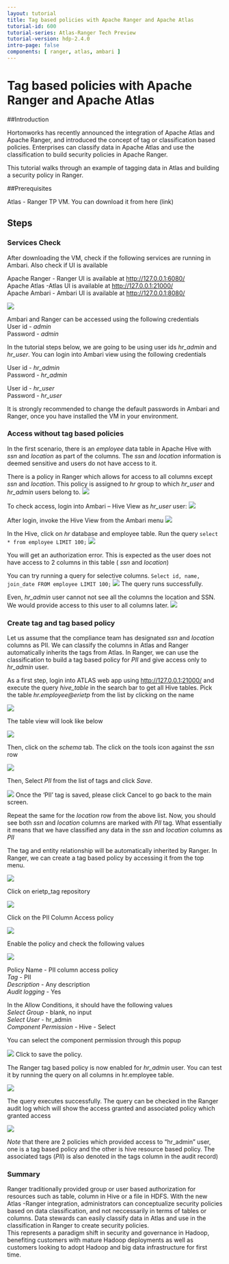 ```yaml
---
layout: tutorial
title: Tag based policies with Apache Ranger and Apache Atlas
tutorial-id: 600
tutorial-series: Atlas-Ranger Tech Preview
tutorial-version: hdp-2.4.0
intro-page: false
components: [ ranger, atlas, ambari ]
---
```


# Tag based policies with Apache Ranger and Apache Atlas

##Introduction

Hortonworks has recently announced the integration of Apache Atlas and Apache Ranger, and introduced the concept of tag or classification based policies. Enterprises can classify data in Apache Atlas and use the classification to build security policies in Apache Ranger.

This tutorial walks through an example of tagging data in Atlas and building a security policy in Ranger. 

##Prerequisites

Atlas - Ranger TP VM. You can download it from here (link)


## Steps

### Services Check
After downloading the VM, check if the following services are running in Ambari. Also check if UI is available

Apache Ranger - Ranger UI is available at http://127.0.0.1:6080/  
Apache Atlas -Atlas UI is available at http://127.0.0.1:21000/  
Apache Ambari - Ambari UI is available at http://127.0.0.1:8080/  

![](/assets/tag-based-policies-with-atlas-and-ranger/1-AmbariUI.png)

Ambari and Ranger can be accessed using the following credentials  
User id - *admin*  
Password - *admin*

In the tutorial steps below, we are going to be using user ids *hr_admin* and *hr_user*. You can login into Ambari view using the following credentials  

User id - *hr_admin*  
Password - *hr_admin*  

User id - *hr_user*  
Password - *hr_user*  

It is strongly recommended to change the default passwords in Ambari and Ranger, once you have installed the VM in your environment. 

### Access without tag based policies

In the first scenario, there is an *employee* data table in Apache Hive with *ssn* and *location* as part of the columns. The *ssn* and *location* information is deemed sensitive and users do not have access to it. 

There is a policy in Ranger which allows for access to all columns except *ssn* and *location*. This policy is assigned to *hr* group to which *hr_user* and *hr_admin* users belong to.
![](/assets/tag-based-policies-with-atlas-and-ranger/2-Ranger-Resource-Policy.png)

To check access, login into Ambari – Hive View as *hr_user* user:
![](/assets/tag-based-policies-with-atlas-and-ranger/3-Ambari-Login.png)

After login, invoke the Hive View from the Ambari menu
![](/assets/tag-based-policies-with-atlas-and-ranger/4-Ambari-Hive-View.png)

In the Hive, click on *hr* database and employee table. Run the query `select * from employee LIMIT 100;`
![](/assets/tag-based-policies-with-atlas-and-ranger/5-Hive-View-Error-hruser.png)

You will get an authorization error. This is expected as the user does not have access to 2 columns in this table ( *ssn* and *location*)

You can try running a query for selective columns. `Select id, name, join_date FROM employee LIMIT 100;`
![](/assets/tag-based-policies-with-atlas-and-ranger/6-Hive-View-access-hruser.png)
The query runs successfully. 

Even, *hr_admin* user cannot not see all the columns the location and SSN. We would provide access to this user to all columns later.
![](/assets/tag-based-policies-with-atlas-and-ranger/7-Hive-View-Error-hradmin.png)


### Create tag and tag based policy
Let us assume that the compliance team has designated *ssn* and *location* columns as PII. We can classify the columns in Atlas and Ranger automatically inherits the tags from Atlas. In Ranger, we can use the classification to build a tag based policy for *PII* and give access only to *hr_admin* user. 

As a first step, login into ATLAS web app using http://127.0.0.1:21000/  and execute the query *hive_table* in the search bar to get all Hive tables. Pick the table *hr.employee@erietp*  from the list by clicking on the name

![](/assets/tag-based-policies-with-atlas-and-ranger/8-Atlas-Search.png)

The table view will look like below

![](/assets/tag-based-policies-with-atlas-and-ranger/9-Atlas-table-view.png)

Then, click on the *schema* tab. The click on the tools icon against the *ssn* row 

![](/assets/tag-based-policies-with-atlas-and-ranger/10-Atlas-Schema-View.png)

Then, Select *PII* from the list of tags and click *Save*.

![](/assets/tag-based-policies-with-atlas-and-ranger/11-Assign-PII-Tag.png)
Once the ‘PII’ tag is saved, please click Cancel to go back to the main screen.

Repeat the same for the *location* row from the above list.  Now, you should see both *ssn* and *location* columns are marked with *PII* tag. What essentially it means that we have classified any data in the *ssn* and *location* columns as *PII*

The tag and entity relationship will be automatically inherited by Ranger. In Ranger, we can create a tag based policy by accessing it from the top menu.

![](/assets/tag-based-policies-with-atlas-and-ranger/13-Ranger-Tag-based-Policy-Menu.png)

Click on erietp_tag repository

![](/assets/tag-based-policies-with-atlas-and-ranger/14-Ranger-Tag-based-Repo.png)

Click on the PII Column Access policy

![](/assets/tag-based-policies-with-atlas-and-ranger/15-Ranger-Tag-based-summary.png)

Enable the policy and check the following values

![](/assets/tag-based-policies-with-atlas-and-ranger/16-Ranger-Tag-based-policy.png)

Policy Name - PII column access policy  
*Tag* - PII  
*Description* - Any description  
*Audit logging* - Yes  

In the Allow Conditions, it should have the following values  
*Select Group* - blank, no input  
*Select User* - hr_admin  
*Component Permission* - Hive - Select  

You can select the component permission through this popup

![](/assets/tag-based-policies-with-atlas-and-ranger/17-Ranger-Tag-based-policy-permission.png)
Click to save the policy. 

The Ranger tag based policy is now enabled for *hr_admin* user. You can test it by running the query on all columns in hr.employee table.

![](/assets/tag-based-policies-with-atlas-and-ranger/18-Hive-View-access-hradmin.png)


The query executes successfully. The query can be checked in the Ranger audit log which will show the access granted and associated policy which granted access

![](/assets/tag-based-policies-with-atlas-and-ranger/19-Ranger-audit-tags.png)

*Note* that there are 2 policies which provided access to “hr_admin” user, one is a tag based policy and the other is hive resource based policy. The associated tags (*PII*) is also denoted in the tags column in the audit record)

### Summary
Ranger traditionally provided group or user based authorization for resources such as table, column in Hive or a file in HDFS. 
With the new Atlas -Ranger integration, administrators can conceptualize security policies based on data classification, and not neccessarily in terms of tables or columns. Data stewards can easily classify data in Atlas and use in the classification in Ranger to create security policies.  
This represents a paradigm shift in security and governance in Hadoop, benefiting customers with mature Hadoop deployments as well as customers looking to adopt Hadoop and big data infrastructure for first time. 


